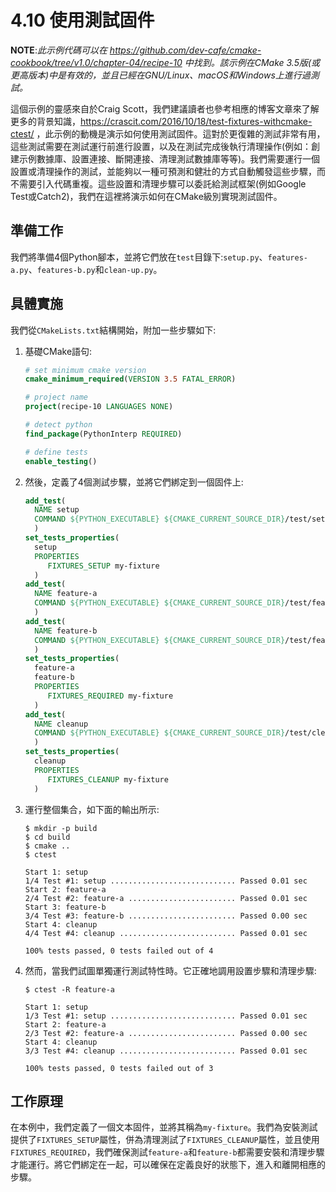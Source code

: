 # 4.10 使用測試固件

**NOTE**:*此示例代碼可以在 https://github.com/dev-cafe/cmake-cookbook/tree/v1.0/chapter-04/recipe-10 中找到。該示例在CMake 3.5版(或更高版本)中是有效的，並且已經在GNU/Linux、macOS和Windows上進行過測試。*

這個示例的靈感來自於Craig Scott，我們建議讀者也參考相應的博客文章來了解更多的背景知識，https://crascit.com/2016/10/18/test-fixtures-withcmake-ctest/ ，此示例的動機是演示如何使用測試固件。這對於更復雜的測試非常有用，這些測試需要在測試運行前進行設置，以及在測試完成後執行清理操作(例如：創建示例數據庫、設置連接、斷開連接、清理測試數據庫等等)。我們需要運行一個設置或清理操作的測試，並能夠以一種可預測和健壯的方式自動觸發這些步驟，而不需要引入代碼重複。這些設置和清理步驟可以委託給測試框架(例如Google Test或Catch2)，我們在這裡將演示如何在CMake級別實現測試固件。

## 準備工作

我們將準備4個Python腳本，並將它們放在`test`目錄下:`setup.py`、`features-a.py`、`features-b.py`和`clean-up.py`。

## 具體實施

我們從`CMakeLists.txt`結構開始，附加一些步驟如下:

1. 基礎CMake語句:

   ```cmake
   # set minimum cmake version
   cmake_minimum_required(VERSION 3.5 FATAL_ERROR)
   
   # project name
   project(recipe-10 LANGUAGES NONE)
   
   # detect python
   find_package(PythonInterp REQUIRED)
   
   # define tests
   enable_testing()
   ```

2. 然後，定義了4個測試步驟，並將它們綁定到一個固件上:

   ```cmake
   add_test(
     NAME setup
     COMMAND ${PYTHON_EXECUTABLE} ${CMAKE_CURRENT_SOURCE_DIR}/test/setup.py
     )
   set_tests_properties(
     setup
     PROPERTIES
     	FIXTURES_SETUP my-fixture
     )
   add_test(
     NAME feature-a
     COMMAND ${PYTHON_EXECUTABLE} ${CMAKE_CURRENT_SOURCE_DIR}/test/feature-a.py
     )
   add_test(
     NAME feature-b
     COMMAND ${PYTHON_EXECUTABLE} ${CMAKE_CURRENT_SOURCE_DIR}/test/feature-b.py
     )
   set_tests_properties(
     feature-a
     feature-b
     PROPERTIES
     	FIXTURES_REQUIRED my-fixture
     )
   add_test(
     NAME cleanup
     COMMAND ${PYTHON_EXECUTABLE} ${CMAKE_CURRENT_SOURCE_DIR}/test/cleanup.py
     )
   set_tests_properties(
     cleanup
     PROPERTIES
     	FIXTURES_CLEANUP my-fixture
     )
   ```

3. 運行整個集合，如下面的輸出所示:

   ```shell
   $ mkdir -p build
   $ cd build
   $ cmake ..
   $ ctest
   
   Start 1: setup
   1/4 Test #1: setup ............................ Passed 0.01 sec
   Start 2: feature-a
   2/4 Test #2: feature-a ........................ Passed 0.01 sec
   Start 3: feature-b
   3/4 Test #3: feature-b ........................ Passed 0.00 sec
   Start 4: cleanup
   4/4 Test #4: cleanup .......................... Passed 0.01 sec
   
   100% tests passed, 0 tests failed out of 4
   ```

4. 然而，當我們試圖單獨運行測試特性時。它正確地調用設置步驟和清理步驟:

   ```shell
   $ ctest -R feature-a
   
   Start 1: setup
   1/3 Test #1: setup ............................ Passed 0.01 sec
   Start 2: feature-a
   2/3 Test #2: feature-a ........................ Passed 0.00 sec
   Start 4: cleanup
   3/3 Test #4: cleanup .......................... Passed 0.01 sec
   
   100% tests passed, 0 tests failed out of 3
   ```

## 工作原理

在本例中，我們定義了一個文本固件，並將其稱為`my-fixture`。我們為安裝測試提供了`FIXTURES_SETUP`屬性，併為清理測試了`FIXTURES_CLEANUP`屬性，並且使用`FIXTURES_REQUIRED`，我們確保測試`feature-a`和`feature-b`都需要安裝和清理步驟才能運行。將它們綁定在一起，可以確保在定義良好的狀態下，進入和離開相應的步驟。

